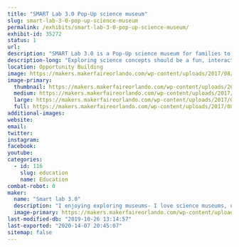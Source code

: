 ```yaml
---
title: "SMART Lab 3.0 Pop-Up science museum"
slug: smart-lab-3-0-pop-up-science-museum
permalink: /exhibits/smart-lab-3-0-pop-up-science-museum/
exhibit-id: 35272
status: 1
url: 
description: "SMART Lab 3.0 is a Pop-Up science museum for families to explore science concepts through hands-on activities.Each activity is designed and build to be interactive, engaging and fun."
description-long: "Exploring science concepts should be a fun, interactive experience.  The SMART lab 3.0 Pop-Up science museum allows families to discover the wonder of science through hands-on interactive activities.  For example, at the bed of nails activity, families place a balloon on a bed of nails and add large wooden blocks  until the balloon pops. Due to the number of nails, the balloon will not pop until about 25 pounds of blocks have been added! The air cannon station allow families to see the result of the air vortex as the sequin wall shimmers and moves.  The wind tube provides an opportunity to explore air and design the best flyer.  Other activities explore the concepts of density, gravity sound and more."
location: Opportunity Building
image: https://makers.makerfaireorlando.com/wp-content/uploads/2017/08/science-zone-1024x336.jpg
image-primary:
  thumbnail: https://makers.makerfaireorlando.com/wp-content/uploads/2017/08/science-zone-150x150.jpg
  medium: https://makers.makerfaireorlando.com/wp-content/uploads/2017/08/science-zone-300x98.jpg
  large: https://makers.makerfaireorlando.com/wp-content/uploads/2017/08/science-zone-1024x336.jpg
  full: https://makers.makerfaireorlando.com/wp-content/uploads/2017/08/science-zone.jpg
additional-images:
website: 
email: 
twitter: 
instagram: 
facebook: 
youtube: 
categories:
  - id: 116
    slug: education
    name: Education
combat-robot: 0
maker:
  name: "Smart lab 3.0"
  description: "I enjoying exploring museums- I love science museums, unfortunately there are just not enough science museums.  So I design and create pop-up science museums that allow kids and their families to discover science in a fun interactive setting"
  image-primary: https://makers.makerfaireorlando.com/wp-content/uploads/2017/08/Caroline-Nolan-2017-1024x768.jpg
last-modified-db: "2019-10-26 13:14:57"
last-exported: "2020-14-07 20:45:07"
sitemap: false
---
```

